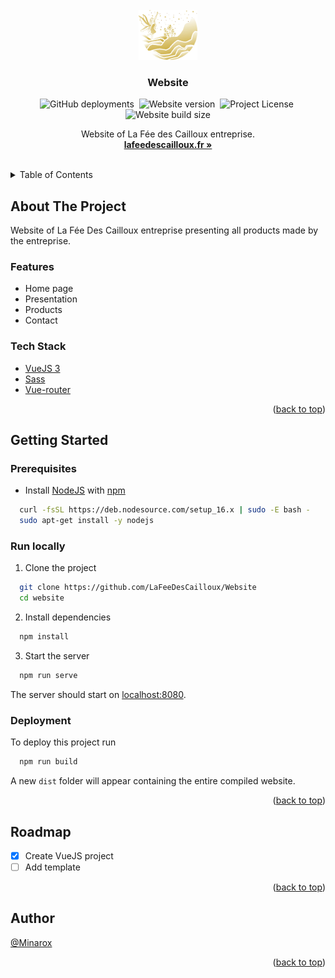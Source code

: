 <div id="top"></div>
<br />

<div align="center">
<a href="https://github.com/LaFeeDesCailloux/Website">
    <img src="src/assets/logo.webp" alt="Logo" width="auto" height="80">
</a>

<h3 align="center">Website</h3>

![GitHub deployments](https://img.shields.io/github/deployments/LaFeeDesCailloux/Website/github-pages?label=Deployment)&nbsp;
![Website version](https://img.shields.io/github/package-json/v/LaFeeDesCailloux/Website?label=Version)&nbsp;
![Project License](https://img.shields.io/github/license/LaFeeDesCailloux/website?label=License)&nbsp;
![Website build size](https://img.shields.io/badge/Build%20size-47.5%20MB-blue)

  <p align="center">
    Website of La Fée des Cailloux entreprise.
    <br />
    <a href="https://lafeedescailloux.fr/"><strong>lafeedescailloux.fr »</strong></a>
  </p>
</div>
<br />

<details>
  <summary>Table of Contents</summary>
  <ol>
    <li>
      <a href="#about-the-project">About The Project</a>
      <ul>
        <li><a href="#features">Features</a></li>
        <li><a href="#tech-stack">Tech Stack</a></li>
      </ul>
    </li>
    <li>
      <a href="#getting-started">Getting Started</a>
      <ul>
        <li><a href="#prerequisites">Prerequisites</a></li>
        <li><a href="#run-locally">Run Locally</a></li>
        <li><a href="#deployment">Deployment</a></li>
      </ul>
    </li>
    <li><a href="#roadmap">Roadmap</a></li>
    <li><a href="#feedback">Feedback</a></li>
    <li><a href="#author">Author</a></li>
  </ol>
</details>

## About The Project

Website of La Fée Des Cailloux entreprise presenting all products made by the entreprise.

### Features

- Home page
- Presentation
- Products
- Contact

### Tech Stack

- [VueJS 3](https://vuejs.org/)
- [Sass](https://sass-lang.com/)
- [Vue-router](https://router.vuejs.org/)

<p align="right">(<a href="#top">back to top</a>)</p>

## Getting Started

### Prerequisites

- Install [NodeJS](https://nodejs.org/) with [npm](https://www.npmjs.com/)

```bash
  curl -fsSL https://deb.nodesource.com/setup_16.x | sudo -E bash -
  sudo apt-get install -y nodejs
```

### Run locally

1. Clone the project

```bash
  git clone https://github.com/LaFeeDesCailloux/Website
  cd website
```

2. Install dependencies

```bash
  npm install
```

3. Start the server

```bash
  npm run serve
```

The server should start on [localhost:8080](http://localhost:8080/).

### Deployment

To deploy this project run

```bash
  npm run build
```

A new `dist` folder will appear containing the entire compiled website.

<p align="right">(<a href="#top">back to top</a>)</p>

## Roadmap

- [x] Create VueJS project
- [ ] Add template

<p align="right">(<a href="#top">back to top</a>)</p>

## Author

[@Minarox](https://www.github.com/Minarox)

<p align="right">(<a href="#top">back to top</a>)</p>
